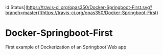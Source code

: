 ld Status](https://travis-ci.org/opas350/Docker-Springboot-First.svg?branch=master)](https://travis-ci.org/opas350/Docker-Springboot-First)

# Docker-Springboot-First
First example of Dockerization of an Springboot Web app
